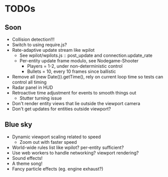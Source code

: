 # TODOs

## Soon

* Collision detection!!!
* Switch to using require.js?
* Rate-adaptive update stream like wpilot
    * See wpilot/wpilots.js :: post_update and connection.update_rate
    * Per-entity update frame modulo, see Nodegame-Shooter
        * Players = 1-2, under non-deterministic control
        * Bullets = 10, every 10 frames since ballistic
* Remove all (new Date()).getTime(), rely on current loop time so tests can control all timing
* Radar panel in HUD
* Retroactive time adjustment for events to smooth things out
    * Stutter turning issue
* Don't render entity views that lie outside the viewport camera
* Don't get updates for entities outside viewport?

## Blue sky

* Dynamic viewport scaling related to speed
    * Zoom out with faster speed
* World-wide rules list like wpilot? per-entity sufficient?
* Use web workers to handle networking? viewport rendering?
* Sound effects!
* A theme song!
* Fancy particle effects (eg. engine exhaust?)

